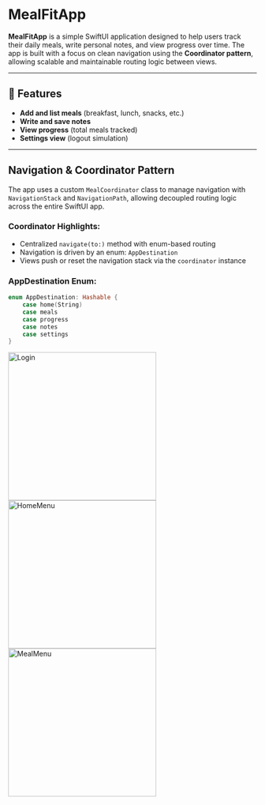 # MealFitApp

**MealFitApp** is a simple SwiftUI application designed to help users track their daily meals, write personal notes, and view progress over time. The app is built with a focus on clean navigation using the **Coordinator pattern**, allowing scalable and maintainable routing logic between views.

---

## 📱 Features

- **Add and list meals** (breakfast, lunch, snacks, etc.)
- **Write and save notes**
- **View progress** (total meals tracked)
- **Settings view** (logout simulation)

---

## Navigation & Coordinator Pattern

The app uses a custom `MealCoordinator` class to manage navigation with `NavigationStack` and `NavigationPath`, allowing decoupled routing logic across the entire SwiftUI app.

### Coordinator Highlights:

- Centralized `navigate(to:)` method with enum-based routing
- Navigation is driven by an enum: `AppDestination`  
- Views push or reset the navigation stack via the `coordinator` instance

### AppDestination Enum:

```swift
enum AppDestination: Hashable {
    case home(String)
    case meals
    case progress
    case notes
    case settings
}
```

<img src="https://github.com/user-attachments/assets/28ec88dd-1b49-4ddf-b6e2-6cbb34c6b679" width="300" alt="Login" />
<img src="https://github.com/user-attachments/assets/62ca20bc-56e1-42c8-9008-66eb825ee9c7" width="300" alt="HomeMenu" />
<img src="https://github.com/user-attachments/assets/d0956e40-ccf7-415e-bca5-66d2717c6719" width="300" alt="MealMenu" />


